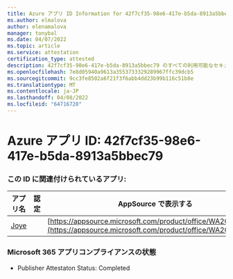 ```yaml
---
title: Azure アプリ ID Information for 42f7cf35-98e6-417e-b5da-8913a5bbec79
ms.author: elmalova
author: elenamalova
manager: tonybal
ms.date: 04/07/2022
ms.topic: article
ms.service: attestation
certification_type: attested
description: 42f7cf35-98e6-417e-b5da-8913a5bbec79 のすべての利用可能なセキュリティとコンプライアンス情報。
ms.openlocfilehash: 7e8d05940a9613a3553733329289967ffc39dcb5
ms.sourcegitcommit: 9cc3fe8502a6f21f3f6abb4dd23b99b116c51b8e
ms.translationtype: MT
ms.contentlocale: ja-JP
ms.lasthandoff: 04/08/2022
ms.locfileid: "64716720"
---
```

# <a name="azure-app-id-42f7cf35-98e6-417e-b5da-8913a5bbec79"></a>Azure アプリ ID: 42f7cf35-98e6-417e-b5da-8913a5bbec79


### <a name="apps-associated-with-this-id"></a>この ID に関連付けられているアプリ:
| **アプリ名** | **認定** | **AppSource で表示する** |
|--------------|---------------|-----------------------|
| [Joye](../forward/WA200003413.md) |  | [https://appsource.microsoft.com/product/office/WA200003413](https://appsource.microsoft.com/product/office/WA200003413) |

### <a name="microsoft-365-app-compliance-status"></a>Microsoft 365 アプリコンプライアンスの状態
- Publisher Attestaton Status: Completed
